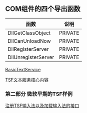 ## COM组件的四个导出函数

函数|说明
-|-
DllGetClassObject|PRIVATE
DllCanUnloadNow|PRIVATE
DllRegisterServer|PRIVATE
DllUnregisterServer|PRIVATE

[BasicTextService](https://github.com/ChineseInputMethod/TSFexample/tree/master/1BasicTextService)


[TSF文本服务核心内容](https://github.com/ChineseInputMethod/mumble/blob/main/2023/5/1.md)

### 第二部分  微软早期的TSF样例

[注册TSF输入法以及加载输入法的接口](https://github.com/ChineseInputMethod/mumble/blob/main/2023/5/1.md)